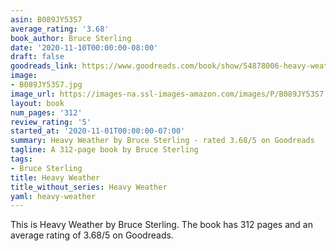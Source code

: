 ```yaml
---
asin: B089JY53S7
average_rating: '3.68'
book_author: Bruce Sterling
date: '2020-11-10T00:00:00-08:00'
draft: false
goodreads_link: https://www.goodreads.com/book/show/54878006-heavy-weather
image:
- B089JY53S7.jpg
image_url: https://images-na.ssl-images-amazon.com/images/P/B089JY53S7.01._SCLZZZZZZZ.jpg
layout: book
num_pages: '312'
review_rating: '5'
started_at: '2020-11-01T00:00:00-07:00'
summary: Heavy Weather by Bruce Sterling - rated 3.68/5 on Goodreads
tagline: A 312-page book by Bruce Sterling
tags:
- Bruce Sterling
title: Heavy Weather
title_without_series: Heavy Weather
yaml: heavy-weather
---
```


This is Heavy Weather by Bruce Sterling. The book has 312 pages and an average rating of 3.68/5 on Goodreads.